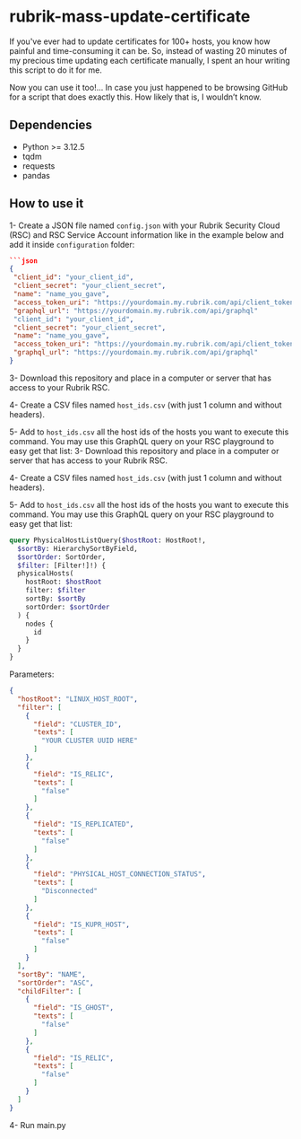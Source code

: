 # rubrik-mass-update-certificate

If you've ever had to update certificates for 100+ hosts, you know how painful and time-consuming it can be. So, instead of wasting 20 minutes of my precious time updating each certificate manually, I spent an hour writing this script to do it for me.

Now you can use it too!... In case you just happened to be browsing GitHub for a script that does exactly this. How likely that is, I wouldn’t know.

## Dependencies

- Python >= 3.12.5
- tqdm
- requests
- pandas

## How to use it

1- Create a JSON file named `config.json` with your Rubrik Security Cloud (RSC) and RSC Service Account information like in the example below and add it inside `configuration` folder:

```json
```json
{
 "client_id": "your_client_id",
 "client_secret": "your_client_secret",
 "name": "name_you_gave",
 "access_token_uri": "https://yourdomain.my.rubrik.com/api/client_token",
 "graphql_url": "https://yourdomain.my.rubrik.com/api/graphql"
 "client_id": "your_client_id",
 "client_secret": "your_client_secret",
 "name": "name_you_gave",
 "access_token_uri": "https://yourdomain.my.rubrik.com/api/client_token",
 "graphql_url": "https://yourdomain.my.rubrik.com/api/graphql"
}
```

3- Download this repository and place in a computer or server that has access to your Rubrik RSC.

4- Create a CSV files named `host_ids.csv` (with just 1 column and without headers).

5- Add to `host_ids.csv` all the host ids of the hosts you want to execute this command. You may use this GraphQL query on your RSC playground to easy get that list:
3- Download this repository and place in a computer or server that has access to your Rubrik RSC.

4- Create a CSV files named `host_ids.csv` (with just 1 column and without headers).

5- Add to `host_ids.csv` all the host ids of the hosts you want to execute this command. You may use this GraphQL query on your RSC playground to easy get that list:

```graphql
query PhysicalHostListQuery($hostRoot: HostRoot!,
  $sortBy: HierarchySortByField,
  $sortOrder: SortOrder, 
  $filter: [Filter!]!) {
  physicalHosts(
    hostRoot: $hostRoot
    filter: $filter
    sortBy: $sortBy
    sortOrder: $sortOrder
  ) {
    nodes {
      id
    }
  }
}
```

Parameters:

```json
{
  "hostRoot": "LINUX_HOST_ROOT",
  "filter": [
    {
      "field": "CLUSTER_ID",
      "texts": [
        "YOUR CLUSTER UUID HERE"
      ]
    },
    {
      "field": "IS_RELIC",
      "texts": [
        "false"
      ]
    },
    {
      "field": "IS_REPLICATED",
      "texts": [
        "false"
      ]
    },
    {
      "field": "PHYSICAL_HOST_CONNECTION_STATUS",
      "texts": [
        "Disconnected"
      ]
    },
    {
      "field": "IS_KUPR_HOST",
      "texts": [
        "false"
      ]
    }
  ],
  "sortBy": "NAME",
  "sortOrder": "ASC",
  "childFilter": [
    {
      "field": "IS_GHOST",
      "texts": [
        "false"
      ]
    },
    {
      "field": "IS_RELIC",
      "texts": [
        "false"
      ]
    }
  ]
}
```

4- Run main.py
